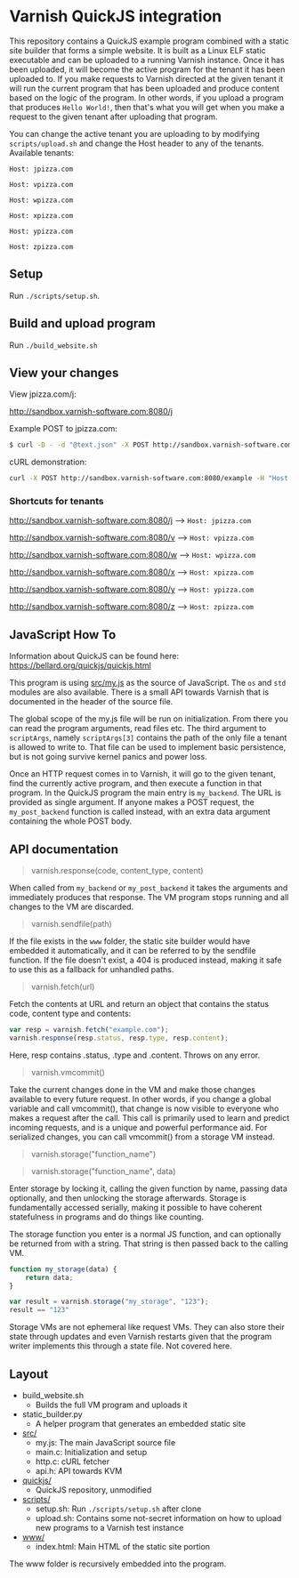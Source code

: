 # Varnish QuickJS integration

This repository contains a QuickJS example program combined with a static site builder that forms a simple website. It is built as a Linux ELF static executable and can be uploaded to a running Varnish instance. Once it has been uploaded, it will become the active program for the tenant it has been uploaded to. If you make requests to Varnish directed at the given tenant it will run the current program that has been uploaded and produce content based on the logic of the program. In other words, if you upload a program that produces `Hello World!`, then that's what you will get when you make a request to the given tenant after uploading that program.

You can change the active tenant you are uploading to by modifying `scripts/upload.sh` and change the Host header to any of the tenants. Available tenants:

`Host: jpizza.com`

`Host: vpizza.com`

`Host: wpizza.com`

`Host: xpizza.com`

`Host: ypizza.com`

`Host: zpizza.com`

## Setup

Run `./scripts/setup.sh`.

## Build and upload program

Run `./build_website.sh`

## View your changes

View jpizza.com/j:

http://sandbox.varnish-software.com:8080/j

Example POST to jpizza.com:
```sh
$ curl -D - -d "@text.json" -X POST http://sandbox.varnish-software.com:8080/example -H "Host: jpizza.com" -w @format.txt
```

cURL demonstration:
```sh
curl -X POST http://sandbox.varnish-software.com:8080/example -H "Host: jpizza.com"
```

### Shortcuts for tenants

http://sandbox.varnish-software.com:8080/j --> `Host: jpizza.com`

http://sandbox.varnish-software.com:8080/v --> `Host: vpizza.com`

http://sandbox.varnish-software.com:8080/w --> `Host: wpizza.com`

http://sandbox.varnish-software.com:8080/x --> `Host: xpizza.com`

http://sandbox.varnish-software.com:8080/y --> `Host: ypizza.com`

http://sandbox.varnish-software.com:8080/z --> `Host: zpizza.com`


## JavaScript How To

Information about QuickJS can be found here: https://bellard.org/quickjs/quickjs.html

This program is using [src/my.js](src/my.js) as the source of JavaScript. The `os` and `std` modules are also available. There is a small API towards Varnish that is documented in the header of the source file.

The global scope of the my.js file will be run on initialization. From there you can read the program arguments, read files etc. The third argument to `scriptArgs`, namely `scriptArgs[3]` contains the path of the only file a tenant is allowed to write to. That file can be used to implement basic persistence, but is not going survive kernel panics and power loss.

Once an HTTP request comes in to Varnish, it will go to the given tenant, find the currently active program, and then execute a function in that program. In the QuickJS program the main entry is `my_backend`. The URL is provided as single argument. If anyone makes a POST request, the `my_post_backend` function is called instead, with an extra data argument containing the whole POST body.

## API documentation

> varnish.response(code, content_type, content)

When called from `my_backend` or `my_post_backend` it takes the arguments and immediately produces that response. The VM program stops running and all changes to the VM are discarded.

> varnish.sendfile(path)

If the file exists in the `www` folder, the static site builder would have embedded it automatically, and it can be referred to by the sendfile function. If the file doesn't exist, a 404 is produced instead, making it safe to use this as a fallback for unhandled paths.

> varnish.fetch(url)

Fetch the contents at URL and return an object that contains the status code, content type and contents:
```js
var resp = varnish.fetch("example.com");
varnish.response(resp.status, resp.type, resp.content);
```
Here, resp contains .status, .type and .content. Throws on any error.

> varnish.vmcommit()

Take the current changes done in the VM and make those changes available to every future request. In other words, if you change a global variable and call vmcommit(), that change is now visible to everyone who makes a request after the call. This call is primarily used to learn and predict incoming requests, and is a unique and powerful performance aid. For serialized changes, you can call vmcommit() from a storage VM instead.

> varnish.storage("function_name")

> varnish.storage("function_name", data)

Enter storage by locking it, calling the given function by name, passing data optionally, and then unlocking the storage afterwards. Storage is fundamentally accessed serially, making it possible to have coherent statefulness in programs and do things like counting.

The storage function you enter is a normal JS function, and can optionally be returned from with a string. That string is then passed back to the calling VM.

```js
function my_storage(data) {
	return data;
}

var result = varnish.storage("my_storage", "123");
result == "123"
```

Storage VMs are not ephemeral like request VMs. They can also store their state through updates and even Varnish restarts given that the program writer implements this through a state file. Not covered here.

## Layout

- build_website.sh
	- Builds the full VM program and uploads it
- static_builder.py
	- A helper program that generates an embedded static site
- [src/](src/)
	- my.js: The main JavaScript source file
	- main.c: Initialization and setup
	- http.c: cURL fetcher
	- api.h: API towards KVM
- [quickjs/](quickjs/)
	- QuickJS repository, unmodified
- [scripts/](scripts/)
	- setup.sh: Run `./scripts/setup.sh` after clone
	- upload.sh: Contains some not-secret information on how to upload new programs to a Varnish test instance
- [www/](www/)
	- index.html: Main HTML of the static site portion

The www folder is recursively embedded into the program.
